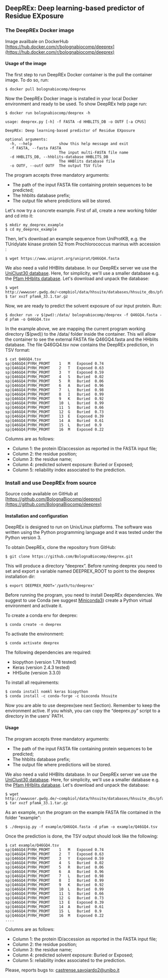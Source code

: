 ## DeepREx: Deep learning-based predictor of Residue EXposure

### The DeepREx Docker image

Image availbale on DockerHub [https://hub.docker.com/r/bolognabiocomp/deeprex](https://hub.docker.com/r/bolognabiocomp/deeprex)

#### Usage of the image

The first step to run DeepREx Docker container is the pull the container image. To do so, run:

```
$ docker pull bolognabiocomp/deeprex
```

Now the DeepREx Docker image is installed in your local Docker environment and ready to be used. To show DeepREx help page run:

```
$ docker run bolognabiocomp/deeprex -h

usage: deeprex.py [-h] -f FASTA -d HHBLITS_DB -o OUTF [-a CPUS]

DeepREx: Deep learning-based predictor of Residue EXposure

optional arguments:
  -h, --help            show this help message and exit
  -f FASTA, --fasta FASTA
                        The input multi-FASTA file name
  -d HHBLITS_DB, --hhblits-database HHBLITS_DB
                        The HHBlits database file
  -o OUTF, --outf OUTF  The output TSV file
```
The program accepts three mandatory arguments:
- The path of the input FASTA file containing protein sequences to be predicted;
- The hhblits database prefix;
- The output file where predictions will be stored.

Let's now try a concrete example. First of all, create a new working folder and cd into it:

```
$ mkdir my_deeprex_example
$ cd my_deeprex_example
```

Then, let's download an example sequence from UniProtKB, e.g. the TUridylate kinase protein 52 from Prochlorococcus marinus with accession :

```
$ wget https://www.uniprot.org/uniprot/Q46GQ4.fasta
```
We also need a valid HHBlits database. In our DeepREx server we use the [UniClust30 database](http://wwwuser.gwdg.de/~compbiol/uniclust/2020_02/). Here, for simplicity, we'll use a smaller database e.g. the [Pfam HHblits database](http://wwwuser.gwdg.de/~compbiol/data/hhsuite/databases/hhsuite_dbs/pfamA_33.1.tar.gz).
Let's download and unpack the database:

```
$ wget http://wwwuser.gwdg.de/~compbiol/data/hhsuite/databases/hhsuite_dbs/pfamA_33.1.tar.gz
$ tar xvzf pfamA_33.1.tar.gz
```

Now, we are ready to predict the solvent exposure of our input protein. Run:

```
$ docker run -v $(pwd):/data/ bolognabiocomp/deeprex -f Q46GQ4.fasta -d pfam -o Q46GQ4.tsv
```

In the example above, we are mapping the current program working directory ($(pwd)) to the /data/ folder inside the container. This will allow the container to see the external FASTA file Q46GQ4.fasta and the HHblits database.
The file Q46GQ4.tsv now contains the DeepREx prediction, in TSV format:
```
$ cat Q46GQ4.tsv
sp|Q46GQ4|PYRH_PROMT	1	M	Exposed	0.74
sp|Q46GQ4|PYRH_PROMT	2	T	Exposed	0.63
sp|Q46GQ4|PYRH_PROMT	3	Y	Exposed	0.59
sp|Q46GQ4|PYRH_PROMT	4	S	Buried	0.02
sp|Q46GQ4|PYRH_PROMT	5	R	Buried	0.06
sp|Q46GQ4|PYRH_PROMT	6	A	Buried	0.96
sp|Q46GQ4|PYRH_PROMT	7	L	Buried	0.98
sp|Q46GQ4|PYRH_PROMT	8	I	Buried	0.99
sp|Q46GQ4|PYRH_PROMT	9	K	Buried	0.92
sp|Q46GQ4|PYRH_PROMT	10	L	Buried	0.99
sp|Q46GQ4|PYRH_PROMT	11	S	Buried	0.66
sp|Q46GQ4|PYRH_PROMT	12	G	Buried	0.73
sp|Q46GQ4|PYRH_PROMT	13	E	Exposed	0.39
sp|Q46GQ4|PYRH_PROMT	14	A	Buried	0.61
sp|Q46GQ4|PYRH_PROMT	15	L	Buried	0.9
sp|Q46GQ4|PYRH_PROMT	16	M	Exposed	0.22

```
Columns are as follows:
- Column 1: the protein ID/accession as reported in the FASTA input file;
- Column 2: the residue position;
- Column 3: the residue name;
- Column 4: predicted solvent exposure: Buried or Exposed;
- Column 5: reliability index associated to the prediction.

### Install and use DeepREx from source

Source code available on GitHub at [https://github.com/BolognaBiocomp/deeprex](https://github.com/BolognaBiocomp/deeprex)

#### Installation and configuration

DeepREx is designed to run on Unix/Linux platforms. The software was written using the Python programming language and it was tested under the Python version 3.

To obtain DeepREx, clone the repository from GitHub:

```
$ git clone https://github.com/BolognaBiocomp/deeprex.git
```

This will produce a directory “deeprex”. Before running deeprex you need to set and export a variable named DEEPREX_ROOT to point to the deeprex installation dir:
```
$ export DEEPREX_ROOT='/path/to/deeprex'
```

Before running the program, you need to install DeepREx dependencies. We suggest to use Conda (we suggest [Miniconda3](https://docs.conda.io/en/latest/miniconda.html)) create a Python virtual environment and activate it.

To create a conda env for deeprex:

```
$ conda create -n deeprex
```
To activate the environment:

```
$ conda activate deeprex
```

The following dependencies are required:

- biopython (version 1.78 tested)
- Keras (version 2.4.3 tested)
- HHSuite (version 3.3.0)

To install all requirements:

```
$ conda install nomkl keras biopython
$ conda install -c conda-forge -c bioconda hhsuite
```

Now you are able to use deeprex(see next Section). Remember to keep the environment active.
If you whish, you can copy the “deeprex.py” script to a directory in the users' PATH.

#### Usage

The program accepts three mandatory arguments:

- The path of the input FASTA file containing protein sequences to be predicted;
- The hhblits database prefix;
- The output file where predictions will be stored.

We also need a valid HHBlits database. In our DeepREx server we use the [UniClust30 database](http://wwwuser.gwdg.de/~compbiol/uniclust/2020_06/). Here, for simplicity, we'll use a smaller database e.g. the [Pfam HHblits database](http://wwwuser.gwdg.de/~compbiol/data/hhsuite/databases/hhsuite_dbs/pfamA_33.1.tar.gz).
Let's download and unpack the database:

```
$ wget http://wwwuser.gwdg.de/~compbiol/data/hhsuite/databases/hhsuite_dbs/pfamA_33.1.tar.gz
$ tar xvzf pfamA_33.1.tar.gz
```

As an example, run the program on the example FASTA file contained in the folder "example":

```
$ ./deepsig.py -f example/Q46GQ4.fasta -d pfam -o example/Q46GQ4.tsv
```
Once the prediction is done, the TSV output should look like the following:

```
$ cat example/Q46GQ4.tsv
sp|Q46GQ4|PYRH_PROMT	1	M	Exposed	0.74
sp|Q46GQ4|PYRH_PROMT	2	T	Exposed	0.63
sp|Q46GQ4|PYRH_PROMT	3	Y	Exposed	0.59
sp|Q46GQ4|PYRH_PROMT	4	S	Buried	0.02
sp|Q46GQ4|PYRH_PROMT	5	R	Buried	0.06
sp|Q46GQ4|PYRH_PROMT	6	A	Buried	0.96
sp|Q46GQ4|PYRH_PROMT	7	L	Buried	0.98
sp|Q46GQ4|PYRH_PROMT	8	I	Buried	0.99
sp|Q46GQ4|PYRH_PROMT	9	K	Buried	0.92
sp|Q46GQ4|PYRH_PROMT	10	L	Buried	0.99
sp|Q46GQ4|PYRH_PROMT	11	S	Buried	0.66
sp|Q46GQ4|PYRH_PROMT	12	G	Buried	0.73
sp|Q46GQ4|PYRH_PROMT	13	E	Exposed	0.39
sp|Q46GQ4|PYRH_PROMT	14	A	Buried	0.61
sp|Q46GQ4|PYRH_PROMT	15	L	Buried	0.9
sp|Q46GQ4|PYRH_PROMT	16	M	Exposed	0.22
....
```
Columns are as follows:
- Column 1: the protein ID/accession as reported in the FASTA input file;
- Column 2: the residue position;
- Column 3: the residue name;
- Column 4: predicted solvent exposure: Buried or Exposed;
- Column 5: reliability index associated to the prediction.

Please, reports bugs to: castrense.savojardo2@unibo.it
